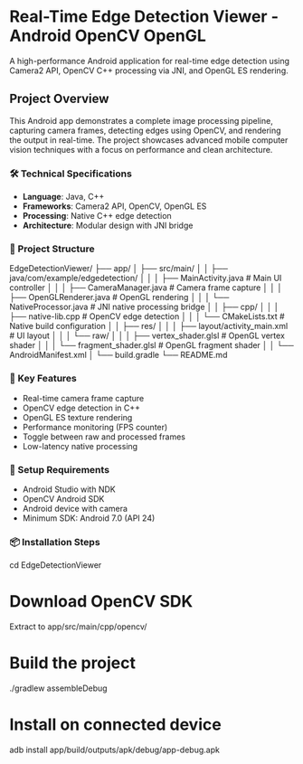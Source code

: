 # Real-Time Edge Detection Viewer - Android OpenCV OpenGL

A high-performance Android application for real-time edge detection using Camera2 API, OpenCV C++ processing via JNI, and OpenGL ES rendering.

## Project Overview

This Android app demonstrates a complete image processing pipeline, capturing camera frames, detecting edges using OpenCV, and rendering the output in real-time. The project showcases advanced mobile computer vision techniques with a focus on performance and clean architecture.

### 🛠 Technical Specifications
- **Language**: Java, C++
- **Frameworks**: Camera2 API, OpenCV, OpenGL ES
- **Processing**: Native C++ edge detection
- **Architecture**: Modular design with JNI bridge

### 📁 Project Structure
EdgeDetectionViewer/
├── app/
│ ├── src/main/
│ │ ├── java/com/example/edgedetection/
│ │ │ ├── MainActivity.java # Main UI controller
│ │ │ ├── CameraManager.java # Camera frame capture
│ │ │ ├── OpenGLRenderer.java # OpenGL rendering
│ │ │ └── NativeProcessor.java # JNI native processing bridge
│ │ ├── cpp/
│ │ │ ├── native-lib.cpp # OpenCV edge detection
│ │ │ └── CMakeLists.txt # Native build configuration
│ │ ├── res/
│ │ │ ├── layout/activity_main.xml # UI layout
│ │ │ └── raw/
│ │ │ ├── vertex_shader.glsl # OpenGL vertex shader
│ │ │ └── fragment_shader.glsl # OpenGL fragment shader
│ │ └── AndroidManifest.xml
│ └── build.gradle
└── README.md

### 🚀 Key Features
- Real-time camera frame capture
- OpenCV edge detection in C++
- OpenGL ES texture rendering
- Performance monitoring (FPS counter)
- Toggle between raw and processed frames
- Low-latency native processing

### 🔧 Setup Requirements
- Android Studio with NDK
- OpenCV Android SDK
- Android device with camera
- Minimum SDK: Android 7.0 (API 24)

### 📦 Installation Steps

cd EdgeDetectionViewer

# Download OpenCV SDK
 Extract to app/src/main/cpp/opencv/

# Build the project
./gradlew assembleDebug

# Install on connected device
adb install app/build/outputs/apk/debug/app-debug.apk
